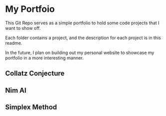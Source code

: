 # My Portfoio
This Git Repo serves as a simple portfolio to hold some code projects that I want to show off.

Each folder contains a project, and the description for each project is in this readme.

In the future, I plan on building out my personal website to showcase my portfolio in a more interesting manner.

## Collatz Conjecture

## Nim AI

## Simplex Method

##

